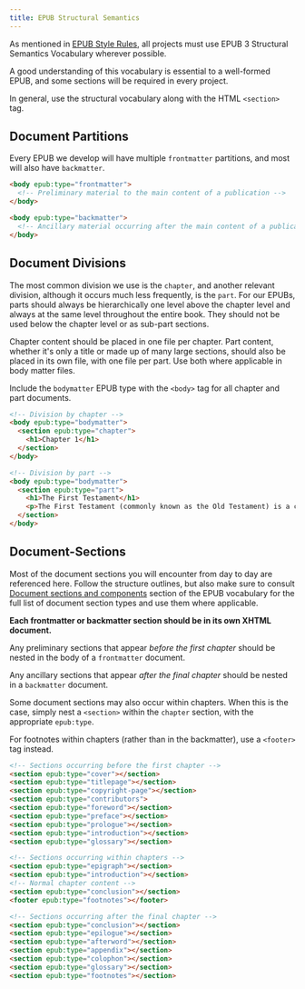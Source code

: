 ```yaml
---
title: EPUB Structural Semantics
---
```


As mentioned in [EPUB Style Rules](epub_style.html), all projects must use EPUB 3 Structural Semantics Vocabulary wherever possible.

A good understanding of this vocabulary is essential to a well-formed EPUB, and some sections will be required in every project.

In general, use the structural vocabulary along with the HTML `<section>` tag.

## Document Partitions

Every EPUB we develop will have multiple `frontmatter` partitions, and most will also have `backmatter`.

```html
<body epub:type="frontmatter">
  <!-- Preliminary material to the main content of a publication -->
</body>

<body epub:type="backmatter">
  <!-- Ancillary material occurring after the main content of a publication. -->
</body>
```

## Document Divisions

The most common division we use is the `chapter`, and another relevant division, although it occurs much less frequently, is the `part`. For our EPUBs, parts should always be hierarchically one level above the chapter level and always at the same level throughout the entire book. They should not be used below the chapter level or as sub-part sections.

Chapter content should be placed in one file per chapter. Part content, whether it's only a title or made up of many large sections, should also be placed in its own file, with one file per part. Use both where applicable in body matter files.

Include the `bodymatter` EPUB type with the `<body>` tag for all chapter and part documents.

```html
<!-- Division by chapter -->
<body epub:type="bodymatter">
  <section epub:type="chapter">
    <h1>Chapter 1</h1>
  </section>
</body>

<!-- Division by part -->
<body epub:type="bodymatter">
  <section epub:type="part">
    <h1>The First Testament</h1>
    <p>The First Testament (commonly known as the Old Testament) is a collection of books that make up the first three-quarters of the Bible. Our designation of the Bible's two main parts as "First" and "New" follows the example of the book of Hebrews…</p>
  </section>
</body>
```

## Document-Sections

Most of the document sections you will encounter from day to day are referenced here. Follow the structure outlines, but also make sure to consult [Document sections and components](https://idpf.github.io/epub-vocabs/structure/#h_sections) section of the EPUB vocabulary for the full list of document section types and use them where applicable.

**Each frontmatter or backmatter section should be in its own XHTML document.**

Any preliminary sections that appear _before the first chapter_ should be nested in the body of a `frontmatter` document.

Any ancillary sections that appear _after the final chapter_ should be nested in a `backmatter` document.

Some document sections may also occur within chapters. When this is the case, simply nest a `<section>` within the `chapter` section, with the appropriate `epub:type`.

For footnotes within chapters (rather than in the backmatter), use a `<footer>` tag instead.

```html
<!-- Sections occurring before the first chapter -->
<section epub:type="cover"></section>
<section epub:type="titlepage"></section>
<section epub:type="copyright-page"></section>
<section epub:type="contributors">
<section epub:type="foreword"></section>
<section epub:type="preface"></section>
<section epub:type="prologue"></section>
<section epub:type="introduction"></section>
<section epub:type="glossary"></section>

<!-- Sections occurring within chapters -->
<section epub:type="epigraph"></section>
<section epub:type="introduction"></section>
<!-- Normal chapter content -->
<section epub:type="conclusion"></section>
<footer epub:type="footnotes"></footer>

<!-- Sections occurring after the final chapter -->
<section epub:type="conclusion"></section>
<section epub:type="epilogue"></section>
<section epub:type="afterword"></section>
<section epub:type="appendix"></section>
<section epub:type="colophon"></section>
<section epub:type="glossary"></section>
<section epub:type="footnotes"></section>
```
